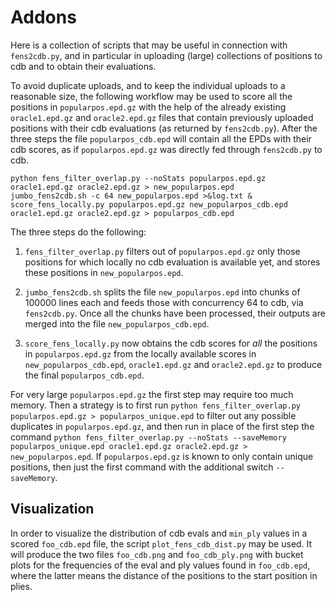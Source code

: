 # Addons

Here is a collection of scripts that may be useful in connection with
`fens2cdb.py`, and in particular in uploading (large) collections of 
positions to cdb and to obtain their evaluations.

To avoid duplicate uploads, and to keep the individual uploads to a
reasonable size, the following workflow may be used to score all the 
positions in `popularpos.epd.gz` with the help of the already existing
`oracle1.epd.gz` and `oracle2.epd.gz` files that contain previously
uploaded positions with their cdb evaluations (as returned by
`fens2cdb.py`). After the three steps the file `popularpos_cdb.epd` will
contain all the EPDs with their cdb scores, as if `popularpos.epd.gz` was
directly fed through `fens2cdb.py` to cdb.

```
python fens_filter_overlap.py --noStats popularpos.epd.gz oracle1.epd.gz oracle2.epd.gz > new_popularpos.epd
jumbo_fens2cdb.sh -c 64 new_popularpos.epd >&log.txt &
score_fens_locally.py popularpos.epd.gz new_popularpos_cdb.epd oracle1.epd.gz oracle2.epd.gz > popularpos_cdb.epd
```

The three steps do the following:

1. `fens_filter_overlap.py` filters out of `popularpos.epd.gz` only those
   positions for which locally no cdb evaluation is available yet, and stores
   these positions in `new_popularpos.epd`.

2. `jumbo_fens2cdb.sh` splits the file `new_popularpos.epd` into chunks of
   100000 lines each and feeds those with concurrency 64 to cdb, via
   `fens2cdb.py`. Once all the chunks have been processed, their outputs 
   are merged into the file `new_popularpos_cdb.epd`.

3. `score_fens_locally.py` now obtains the cdb scores for _all_ the positions
   in `popularpos.epd.gz` from the locally available scores in
   `new_popularpos_cdb.epd`, `oracle1.epd.gz` and `oracle2.epd.gz` to produce
   the final `popularpos_cdb.epd`.

For very large `popularpos.epd.gz` the first step may require too much 
memory. Then a strategy is to first run 
`python fens_filter_overlap.py popularpos.epd.gz > popularpos_unique.epd` to
filter out any possible duplicates in `popularpos.epd.gz`, and then run in
place of the first step the command `python fens_filter_overlap.py --noStats --saveMemory popularpos_unique.epd oracle1.epd.gz oracle2.epd.gz > new_popularpos.epd`. If `popularpos.epd.gz` is known to only contain unique positions, then
just the first command with the additional switch `--saveMemory`.

## Visualization

In order to visualize the distribution of cdb evals and `min_ply` values in
a scored `foo_cdb.epd` file, the script `plot_fens_cdb_dist.py` may be used.
It will produce the two files `foo_cdb.png` and `foo_cdb_ply.png` with
bucket plots for the frequencies of the eval and ply values found in
`foo_cdb.epd`, where the latter means the distance of the positions to the
start position in plies.
